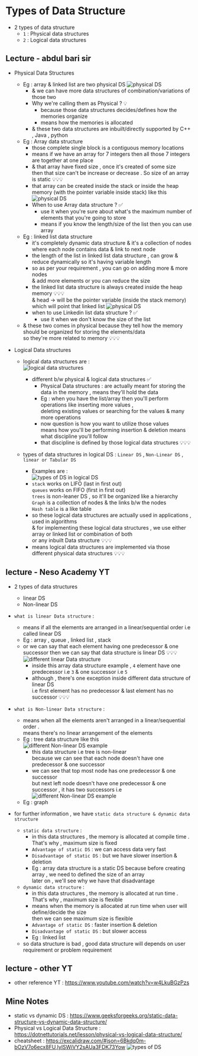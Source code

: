 # Types of Data Structure

- 2 types of data structure 
    - `1` : Physical data structures
    - `2` : Logical data structures

## Lecture - abdul bari sir

- Physical Data Structures
    - Eg : array & linked list are two physical DS
        ![physical DS](../notes-pics/04-lecture/abdul-bari/lecture-4-1.png)
        - & we can have more data structures of combination/variations of those two
        - Why we're calling them as Physical ? 💡
            - because those data structures decides/defines how the memories organize
            - means how the memories is allocated
        - & these two data structures are inbuilt/directly supported by C++ , Java , python 
    - Eg : Array data structure 
        - those complete single block is a contiguous memory locations
        - means if we have an array for 7 integers then all those 7 integers are together at one place
        - & that array have fixed size , once it's created of some size <br>
            then that size can't be increase or decrease . So size of an array is static 💡💡💡
        - that array can be created inside the stack or inside the heap memory (with the pointer variable inside stack) like this <br> 
            ![physical DS](../notes-pics/04-lecture/abdul-bari/lecture-4-2.png)
        - When to use Array data structure ? ✅
            - use it when you're sure about what's the maximum number of elements that you're going to store
            - means if you know the length/size of the list then you can use array 
    - Eg : linked list data structure 
        - it's completely dynamic data structure & it's a collection of nodes <br>
            where each node contains data & link to next node
        - the length of the list in linked list data structure , can grow & reduce dynamically so it's having variable length
        - so as per your requirement , you can go on adding more & more nodes <br>
            & add more elements or you can reduce the size
        - the linked list data structure is always created inside the heap memory 💡💡💡 <br>
            & head -> will be the pointer variable (inside the stack memory) which will point that linked list
            ![physical DS](../notes-pics/04-lecture/abdul-bari/lecture-4-3.png)
        - when to use Linkedin list data structure ? ✅
            - use it when we don't know the size of the list 
    - & these two comes in physical because they tell how the memory should be organized for storing the elements/data  <br>
        so they're more related to memory 💡💡💡

- Logical Data structures 
    - logical data structures are : <br>
        ![logical data structures](../notes-pics/04-lecture/abdul-bari/lecture-4-4.png)
        - different b/w physical & logical data structures ✅
            - Physical Data structures : are actually meant for storing the data in the memory , means they'll hold the data 
            - Eg : when you have the list/array then you'll perform operations like inserting more values , <br>
                deleting existing values or searching for the values & many more operations
            - now question is how you want to utilize those values <br>
                means how you'll be performing insertion & deletion means what discipline you'll follow
            - that discipline is defined by those logical data structures 💡💡💡
        
    - types of data structures in logical DS : `Linear DS` , `Non-Linear DS` , `linear or Tabular DS`
        - Examples are : <br>
            ![types of DS in logical DS](../notes-pics/04-lecture/abdul-bari/lecture-4-5.png)
        - `stack` works on LIFO (last in first out) <br>
            `queues` works on FIFO (first in first out) <br>
            `trees` is non-leaner DS , so it'll be organized like a hierarchy <br>
            `Graph` is a collection of nodes & the links b/w the nodes <br>
            `Hash table` is a like table 
        - so these logical data structures are actually used in applications , used in algorithms <br>
            & for implementing these logical data structures , we use either array or linked list or combination of both <br>
            or any inbuilt Data structure 💡💡💡
        - means logical data structures are implemented via those different physical data structures 💡💡💡

## lecture - Neso Academy YT

- 2 types of data structures 
    - linear DS
    - Non-linear DS

- `what is linear Data structure` : 
    - means if all the elements are arranged in a linear/sequential order i.e called linear DS
    - Eg : array , queue , linked list , stack
    - or we can say that each element having one predecessor & one successor then we can say that data structure is linear DS 💡💡💡
        ![different linear Data structure](../notes-pics/04-lecture/neso-academy/lecture-4-1.png)
        - inside this array data structure example , `4` element have one predecessor i.e `3` & one successor i.e `5` 
        - although , there's one exception inside different data structure of linear DS <br>
            i.e first element has no predecessor & last element has no successor 💡💡💡

- `what is Non-linear Data structure` : 
    - means when all the elements aren't arranged in a linear/sequential order . <br>
        means there's no linear arrangement of the elements 
    - Eg : tree data structure like this <br>
        ![different Non-linear DS example](../notes-pics/04-lecture/neso-academy/lecture-4-2.png)
        - this data structure i.e tree is non-linear <br>
            because we can see that each node doesn't have one predecessor & one successor 
        - we can see that top most node has one predecessor & one successor <br> 
            but next left node doesn't have one predecessor & one successor , it has two successors i.e 
            ![different Non-linear DS example](../notes-pics/04-lecture/neso-academy/lecture-4-3.png)
    - Eg : graph

- for further information , we have `static data structure & dynamic data structure`
    - `static data structure` : 
        - in this data structures , the memory is allocated at compile time . That's why , maximum size is fixed
        - `Advantage of static DS` : we can access data very fast
        - `Disadvantage of static DS` : but we have slower insertion & deletion
        - Eg : array data structure is a static DS because before creating array , we need to defined the size of an array <br>
            later on , we'll see why we have that disadvantage
    - `dynamic data structure` : 
        - in this data structures , the memory is allocated at run time . That's why , maximum size is flexible
        - means when the memory is allocated at run time when user will define/decide the size <br>
            then we can see maximum size is flexible
        - `Advantage of static DS` : faster insertion & deletion
        - `Disadvantage of static DS` : but slower access
        - Eg : linked list
    - so data structure is bad , good data structure will depends on user requirement or problem requirement

## lecture - other YT

- other reference YT : https://www.youtube.com/watch?v=w4LkuBGzPzs

## Mine Notes

- static vs dynamic DS : https://www.geeksforgeeks.org/static-data-structure-vs-dynamic-data-structure/
- Physical vs Logical Data Structure : https://dotnettutorials.net/lesson/physical-vs-logical-data-structure/
- cheatsheet : https://excalidraw.com/#json=6Bkdq0m-bOzV7o6ecx8FU,IylSWiVY2sAUa3FDK73Yow
    ![types of DS](../notes-pics/04-lecture/mine-notes/lecture-4-0.png)

